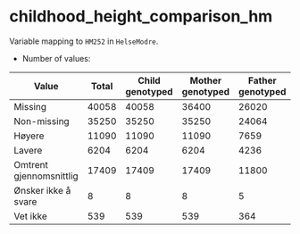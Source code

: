# childhood_height_comparison_hm
Variable mapping to `HM252` in `HelseModre`.
- Number of values:

| Value | Total | Child genotyped | Mother genotyped | Father genotyped |
| ----- | ----- | --------------- | ---------------- | ---------------- |
| Missing | 40058 | 40058 | 36400 | 26020 |
| Non-missing | 35250 | 35250 | 35250 | 24064 |
| Høyere | 11090 | 11090 | 11090 |7659 |
| Lavere | 6204 | 6204 | 6204 |4236 |
| Omtrent gjennomsnittlig | 17409 | 17409 | 17409 |11800 |
| Ønsker ikke å svare | 8 | 8 | 8 |5 |
| Vet ikke | 539 | 539 | 539 |364 |



